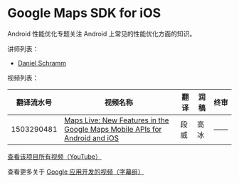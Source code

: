 # Google Maps SDK for iOS

Android 性能优化专题关注 Android 上常见的性能优化方面的知识。

讲师列表：

*   [Daniel Schramm](https://plus.google.com/+DanielSchramm)

 
视频列表：

| 翻译流水号 | 视频名称 | 翻译 | 润稿 | 终审 |
| -- | -- | -- | -- | -- |
| 1503290481 | [Maps Live: New Features in the Google Maps Mobile APIs for Android and iOS](http://pub.gfansub.com/GoogleApps/053-Google-Maps-SDK-For-IOS/1504300777-maps-live-new-features-in-the-google-maps-mobile-apis-for-android-and-ios.html)  | 段威 | 高冰 | —— |


[查看该项目所有视频（YouTube）](https://www.youtube.com/playlist?list=PLOU2XLYxmsIKkdC4GCZp3JGrY4ctWHnHo)

查看更多关于 [Google 应用开发的视频（字幕组）](http://pub.gfansub.com/GoogleApps/index.html)


